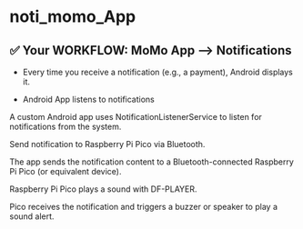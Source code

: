 # noti_momo_App

## ✅ Your WORKFLOW: MoMo App --> Notifications

- Every time you receive a notification (e.g., a payment), Android displays it.

- Android App listens to notifications

A custom Android app uses NotificationListenerService to listen for notifications from the system.

Send notification to Raspberry Pi Pico via Bluetooth.

The app sends the notification content to a Bluetooth-connected Raspberry Pi Pico (or equivalent device).

Raspberry Pi Pico plays a sound with DF-PLAYER.

Pico receives the notification and triggers a buzzer or speaker to play a sound alert.
